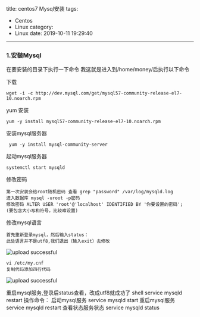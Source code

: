 title: centos7 Mysql安装
tags:
  - Centos
  - Linux
category:
  - Linux
date: 2019-10-11 19:29:40
---
### 1.安装Mysql
在要安装的目录下执行一下命令 我这就是进入到/home/money/后执行以下命令

下载
```shell
wget -i -c http://dev.mysql.com/get/mysql57-community-release-el7-10.noarch.rpm
```
yum 安装
```shell
yum -y install mysql57-community-release-el7-10.noarch.rpm
```
安装mysql服务器
```shell
 yum -y install mysql-community-server
```
起动mysql服务器
```shell
systemctl start mysqld
```
修改密码

    第一次安装会给root随机密码 查看 grep "password" /var/log/mysqld.log
    进入数据库 mysql -uroot -p密码
    修改密码 ALTER USER 'root'@'localhost' IDENTIFIED BY '你要设置的密码';
    (要包含大小写和符号，比较难设置)

修改mysql语言

    首先重新登录mysql，然后输入status：
    此处语言并不是utf8,我们退出（输入exit）去修改

![upload successful](/images/pasted-7.png)

    vi /etc/my.cnf
    复制代码添加四行代码

![upload successful](/images/pasted-6.png)

重启mysql服务,登录后status查看，改成utf8就成功了
shell service mysqld restart
操作命令：
启动mysql服务 service mysqld start 重启mysql服务 service mysqld restart 查看状态服务状态 service mysqld status